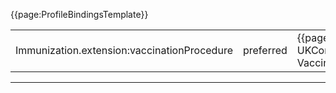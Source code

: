 {{page:ProfileBindingsTemplate}}

<table id="addToBindings">
<tr>
<td>Immunization.extension:vaccinationProcedure</td>
<td>preferred</td>
<td>{{pagelink:ValueSet-UKCore-VaccinationProcedure}}</td>
</tr>
</table>

---